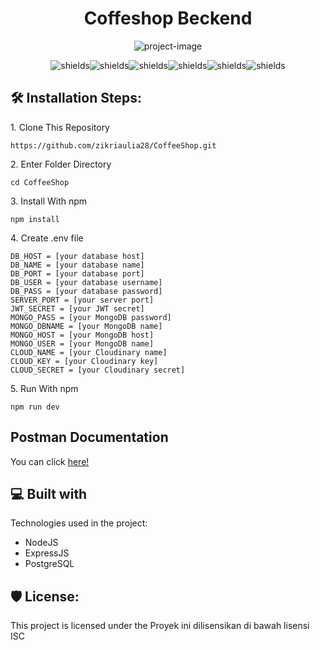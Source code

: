 <h1 align="center" id="title">Coffeshop Beckend</h1>

<p align="center"><img src="https://socialify.git.ci/zikriaulia28/CoffeeShop/image?font=Jost&amp;language=1&amp;name=1&amp;owner=1&amp;pattern=Floating%20Cogs&amp;theme=Dark" alt="project-image"></p>

<p align="center"><img src="https://img.shields.io/badge/node.js-v.18.14.2-brightgreen" alt="shields"><img src="https://img.shields.io/badge/express.js-v.4.18.2-brightgreen" alt="shields"><img src="https://img.shields.io/badge/dotenv-v.16.0.3-brightgreen" alt="shields"><img src="https://img.shields.io/badge/pg-v.8.9.0-brightgreen" alt="shields"><img src="https://img.shields.io/badge/nodemon-v.2.0.21-brightgreen" alt="shields"><img src="https://img.shields.io/badge/eslint-v.8.35.0-brightgreen" alt="shields"></p>

<h2>🛠️ Installation Steps:</h2>

<p>1. Clone This Repository</p>

```
https://github.com/zikriaulia28/CoffeeShop.git
```

<p>2. Enter Folder Directory</p>

```
cd CoffeeShop
```

<p>3. Install With npm</p>

```
npm install
```

<p>4. Create .env file</p>

```
DB_HOST = [your database host]
DB_NAME = [your database name]
DB_PORT = [your database port]
DB_USER = [your database username]
DB_PASS = [your database password]
SERVER_PORT = [your server port]
JWT_SECRET = [your JWT secret]
MONGO_PASS = [your MongoDB password]
MONGO_DBNAME = [your MongoDB name]
MONGO_HOST = [your MongoDB host]
MONGO_USER = [your MongoDB name]
CLOUD_NAME = [your Cloudinary name]
CLOUD_KEY = [your Cloudinary key]
CLOUD_SECRET = [your Cloudinary secret]
```

<p>5. Run With npm</p>

```
npm run dev
```

<h2>Postman Documentation</h2>

You can click [here!](https://documenter.getpostman.com/view/26102451/2s93saZsdr)

<h2>💻 Built with</h2>

Technologies used in the project:

- NodeJS
- ExpressJS
- PostgreSQL

<h2>🛡️ License:</h2>

This project is licensed under the Proyek ini dilisensikan di bawah lisensi ISC
